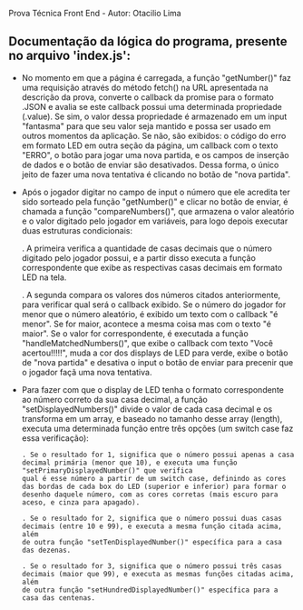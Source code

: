Prova Técnica Front End - Autor: Otacilio Lima

## Documentação da lógica do programa, presente no arquivo 'index.js':

- No momento em que a página é carregada, a função "getNumber()" faz uma requisição através do método fetch() na URL apresentada
  na descrição da prova, converte o callback da promise para o formato .JSON e avalia se este callback possui uma determinada propriedade
  (.value). Se sim, o valor dessa propriedade é armazenado em um input "fantasma" para que seu valor seja mantido e possa ser
  usado em outros momentos da aplicação. Se não, são exibidos: o código do erro em formato LED em outra seção da página, um callback com
  o texto "ERRO", o botão para jogar uma nova partida, e os campos de inserção de dados e o botão de enviar são desativados. Dessa forma,
  o único jeito de fazer uma nova tentativa é clicando no botão de "nova partida".

- Após o jogador digitar no campo de input o número que ele acredita ter sido sorteado pela função "getNumber()" e clicar no botão de
  enviar, é chamada a função "compareNumbers()", que armazena o valor aleatório e o valor digitado pelo jogador em variáveis, para logo
  depois executar duas estruturas condicionais:

  . A primeira verifica a quantidade de casas decimais que o número digitado pelo jogador possui, e a partir disso executa a função correspondente
  que exibe as respectivas casas decimais em formato LED na tela.

  . A segunda compara os valores dos números citados anteriormente, para verificar qual será o callback exibido. Se o número do jogador
  for menor que o número aleatório, é exibido um texto com o callback "é menor". Se for maior, acontece a mesma coisa mas com o texto "é maior".
  Se o valor for correspondente, é executada a função "handleMatchedNumbers()", que exibe o callback com texto "Você acertou!!!!!", muda
  a cor dos displays de LED para verde, exibe o botão de "nova partida" e desativa o input o botão de enviar para precenir que o jogador
  façã uma nova tentativa.

- Para fazer com que o display de LED tenha o formato correspondente ao número correto da sua casa decimal, a função "setDisplayedNumbers()"
  divide o valor de cada casa decimal e os transforma em um array, e baseado no tamanho desse array (length), executa uma determinada função
  entre três opções (um switch case faz essa verificação):

      . Se o resultado for 1, significa que o número possui apenas a casa decimal primária (menor que 10), e executa uma função "setPrimaryDisplayedNumber()" que verifica
      qual é esse número a partir de um switch case, definindo as cores das bordas de cada box do LED (superior e inferior) para formar o
      desenho daquele número, com as cores corretas (mais escuro para aceso, e cinza para apagado).

      . Se o resultado for 2, significa que o número possui duas casas decimais (entre 10 e 99), e executa a mesma função citada acima, além
      de outra função "setTenDisplayedNumber()" específica para a casa das dezenas.

      . Se o resultado for 3, significa que o número possui três casas decimais (maior que 99), e executa as mesmas funções citadas acima, além
      de outra função "setHundredDisplayedNumber()" específica para a casa das centenas.

